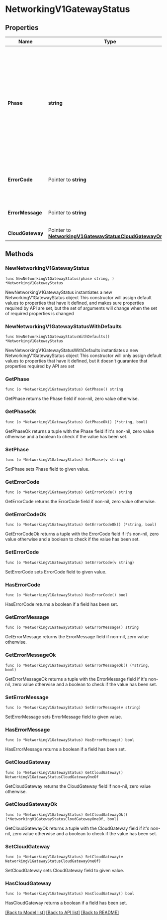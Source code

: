 # NetworkingV1GatewayStatus

## Properties

Name | Type | Description | Notes
------------ | ------------- | ------------- | -------------
**Phase** | **string** | The lifecycle phase of the gateway:    CREATED: gateway exists without an Access Point.    PROVISIONING: gateway provisioning is in progress;    READY:  gateway is ready;    FAILED: gateway is in a failed state;    DEPROVISIONING: gateway deprovisioning is in progress;  | [readonly] 
**ErrorCode** | Pointer to **string** | Error code if gateway is in a failed state. May be used for programmatic error checking. | [optional] [readonly] 
**ErrorMessage** | Pointer to **string** | Displayable error message if gateway is in a failed state | [optional] [readonly] 
**CloudGateway** | Pointer to [**NetworkingV1GatewayStatusCloudGatewayOneOf**](NetworkingV1GatewayStatusCloudGatewayOneOf.md) | Gateway type specific status | [optional] [readonly] 

## Methods

### NewNetworkingV1GatewayStatus

`func NewNetworkingV1GatewayStatus(phase string, ) *NetworkingV1GatewayStatus`

NewNetworkingV1GatewayStatus instantiates a new NetworkingV1GatewayStatus object
This constructor will assign default values to properties that have it defined,
and makes sure properties required by API are set, but the set of arguments
will change when the set of required properties is changed

### NewNetworkingV1GatewayStatusWithDefaults

`func NewNetworkingV1GatewayStatusWithDefaults() *NetworkingV1GatewayStatus`

NewNetworkingV1GatewayStatusWithDefaults instantiates a new NetworkingV1GatewayStatus object
This constructor will only assign default values to properties that have it defined,
but it doesn't guarantee that properties required by API are set

### GetPhase

`func (o *NetworkingV1GatewayStatus) GetPhase() string`

GetPhase returns the Phase field if non-nil, zero value otherwise.

### GetPhaseOk

`func (o *NetworkingV1GatewayStatus) GetPhaseOk() (*string, bool)`

GetPhaseOk returns a tuple with the Phase field if it's non-nil, zero value otherwise
and a boolean to check if the value has been set.

### SetPhase

`func (o *NetworkingV1GatewayStatus) SetPhase(v string)`

SetPhase sets Phase field to given value.


### GetErrorCode

`func (o *NetworkingV1GatewayStatus) GetErrorCode() string`

GetErrorCode returns the ErrorCode field if non-nil, zero value otherwise.

### GetErrorCodeOk

`func (o *NetworkingV1GatewayStatus) GetErrorCodeOk() (*string, bool)`

GetErrorCodeOk returns a tuple with the ErrorCode field if it's non-nil, zero value otherwise
and a boolean to check if the value has been set.

### SetErrorCode

`func (o *NetworkingV1GatewayStatus) SetErrorCode(v string)`

SetErrorCode sets ErrorCode field to given value.

### HasErrorCode

`func (o *NetworkingV1GatewayStatus) HasErrorCode() bool`

HasErrorCode returns a boolean if a field has been set.

### GetErrorMessage

`func (o *NetworkingV1GatewayStatus) GetErrorMessage() string`

GetErrorMessage returns the ErrorMessage field if non-nil, zero value otherwise.

### GetErrorMessageOk

`func (o *NetworkingV1GatewayStatus) GetErrorMessageOk() (*string, bool)`

GetErrorMessageOk returns a tuple with the ErrorMessage field if it's non-nil, zero value otherwise
and a boolean to check if the value has been set.

### SetErrorMessage

`func (o *NetworkingV1GatewayStatus) SetErrorMessage(v string)`

SetErrorMessage sets ErrorMessage field to given value.

### HasErrorMessage

`func (o *NetworkingV1GatewayStatus) HasErrorMessage() bool`

HasErrorMessage returns a boolean if a field has been set.

### GetCloudGateway

`func (o *NetworkingV1GatewayStatus) GetCloudGateway() NetworkingV1GatewayStatusCloudGatewayOneOf`

GetCloudGateway returns the CloudGateway field if non-nil, zero value otherwise.

### GetCloudGatewayOk

`func (o *NetworkingV1GatewayStatus) GetCloudGatewayOk() (*NetworkingV1GatewayStatusCloudGatewayOneOf, bool)`

GetCloudGatewayOk returns a tuple with the CloudGateway field if it's non-nil, zero value otherwise
and a boolean to check if the value has been set.

### SetCloudGateway

`func (o *NetworkingV1GatewayStatus) SetCloudGateway(v NetworkingV1GatewayStatusCloudGatewayOneOf)`

SetCloudGateway sets CloudGateway field to given value.

### HasCloudGateway

`func (o *NetworkingV1GatewayStatus) HasCloudGateway() bool`

HasCloudGateway returns a boolean if a field has been set.


[[Back to Model list]](../README.md#documentation-for-models) [[Back to API list]](../README.md#documentation-for-api-endpoints) [[Back to README]](../README.md)


